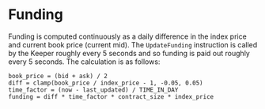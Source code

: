 # Funding

Funding is computed continuously as a daily difference in the index price and current book price (current mid). The `UpdateFunding` instruction is called by the Keeper roughly every 5 seconds and so funding is paid out roughly every 5 seconds. The calculation is as follows:

```
book_price = (bid + ask) / 2
diff = clamp(book_price / index_price - 1, -0.05, 0.05)
time_factor = (now - last_updated) / TIME_IN_DAY
funding = diff * time_factor * contract_size * index_price

```
